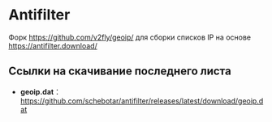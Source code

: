 # Antifilter

Форк <https://github.com/v2fly/geoip/> для сборки списков IP на основе <https://antifilter.download/>

## Ссылки на скачивание последнего листа

- **geoip.dat**：<https://github.com/schebotar/antifilter/releases/latest/download/geoip.dat>
